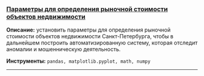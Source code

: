 ### <a href="https://github.com/OJhonny/Data-Analyst-Yandex.Practicum-/blob/main/Market_value_of_real_estate/%D0%9F%D0%B0%D1%80%D0%B0%D0%BC%D0%B5%D1%82%D1%80%D1%8B%20%D0%B4%D0%BB%D1%8F%20%D0%BE%D0%BF%D1%80%D0%B5%D0%B4%D0%B5%D0%BB%D0%B5%D0%BD%D0%B8%D1%8F%20%D1%80%D1%8B%D0%BD%D0%BE%D1%87%D0%BD%D0%BE%D0%B9%20%D1%81%D1%82%D0%BE%D0%B8%D0%BC%D0%BE%D1%81%D1%82%D0%B8%20%D0%BE%D0%B1%D1%8A%D0%B5%D0%BA%D1%82%D0%BE%D0%B2%20%D0%BD%D0%B5%D0%B4%D0%B2%D0%B8%D0%B6%D0%B8%D0%BC%D0%BE%D1%81%D1%82%D0%B8.ipynb" target="blank">Параметры для определения рыночной стоимости объектов недвижимости</a>

**Описание:**
установить параметры для определения рыночной стоимости объектов недвижимости Санкт-Петербурга, чтобы в дальнейшем построить автоматизированную систему, которая отследит аномалии и мошенническую деятельность.

**Инструменты:**
`pandas, matplotlib.pyplot, math, numpy`
<hr>
